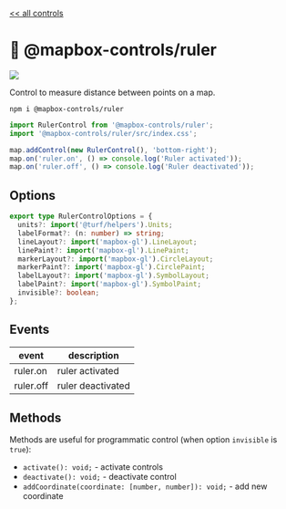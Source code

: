 [<< all controls](/README.md)

# 📏 @mapbox-controls/ruler

![](https://github.com/korywka/mapbox-controls/assets/988471/1c90555c-2e22-4785-8365-14c1bacabb18)

Control to measure distance between points on a map.

```
npm i @mapbox-controls/ruler
```

```js
import RulerControl from '@mapbox-controls/ruler';
import '@mapbox-controls/ruler/src/index.css';

map.addControl(new RulerControl(), 'bottom-right');
map.on('ruler.on', () => console.log('Ruler activated'));
map.on('ruler.off', () => console.log('Ruler deactivated'));
```

## Options

```ts
export type RulerControlOptions = {
  units?: import('@turf/helpers').Units;
  labelFormat?: (n: number) => string;
  lineLayout?: import('mapbox-gl').LineLayout;
  linePaint?: import('mapbox-gl').LinePaint;
  markerLayout?: import('mapbox-gl').CircleLayout;
  markerPaint?: import('mapbox-gl').CirclePaint;
  labelLayout?: import('mapbox-gl').SymbolLayout;
  labelPaint?: import('mapbox-gl').SymbolPaint;
  invisible?: boolean;
};
```

## Events

| event     | description       |
| --------- | ----------------- |
| ruler.on  | ruler activated   |
| ruler.off | ruler deactivated |

## Methods

Methods are useful for programmatic control (when option `invisible` is `true`):

- `activate(): void;` - activate controls
- `deactivate(): void;` - deactivate control
- `addCoordinate(coordinate: [number, number]): void;` - add new coordinate
